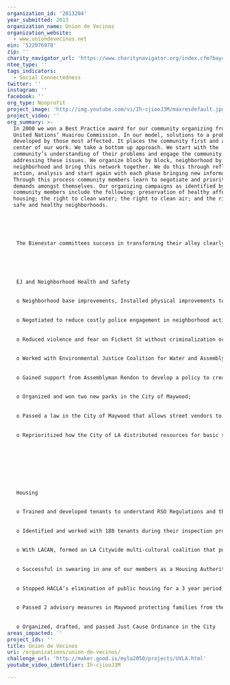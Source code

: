 ```yaml
---
organization_id: '2013204'
year_submitted: 2013
organization_name: Union de Vecinos
organization_website:
  - www.uniondevecinos.net
ein: '522076978'
zip: ''
charity_navigator_url: 'https://www.charitynavigator.org/index.cfm?bay=search.profile&ein=522076978'
ntee_type: ''
tags_indicators:
  - Social Connectedness
twitter: ''
instagram: ''
facebook: ''
org_type: Nonprofit
project_image: 'http://img.youtube.com/vi/Ih-cjiooJ3M/maxresdefault.jpg'
project_video: ''
org_summary: >-
  In 2000 we won a Best Practice award for our community organizing from the
  United Nations’ Huairou Commission. In our model, solutions to a problem are
  developed by those most affected. It places the community first and at the
  center of our work. We take a bottom up approach. We start with the
  community’s understanding of their problems and engage the community in
  addressing these issues. We organize block by block, neighborhood by
  neighborhood and bring this network together. We do this through reflection,
  action, analysis and start again with each phase bringing new information.
  Through this process community members learn to negotiate and prioritize their
  demands amongst themselves. Our organizing campaigns as identified by our
  community members include the following: preservation of healthy affordable
  housing; the right to clean water; the right to clean air; and the right to
  safe and healthy neighborhoods. 
   
   
   
   
   
   The Bienestar committees success in transforming their alley clearly demonstrated the potential for creating healthy alleys through the do-it-yourself community action our long organizing history makes possible. In addition to this we have the following accomplishments:
   
   
   
   
   
   EJ and Neighborhood Health and Safety
   
   
   o Neighborhood base improvements, Installed physical improvements to transform the use of 5 alleys in Boyle Heights and identified 6 more to begin transformation this year
   
   
   o Negotiated to reduce costly police engagement in neighborhood activity in our community
   
   
   o Reduced violence and fear on Fickett St without criminalization or police intervention through neighborhood occupation
   
   
   o Worked with Environmental Justice Coalition for Water and Assemblyman John Perez to pass a state law allowing for the City of Maywood to have more regulatory powers over the water companies
   
   
   o Gained support from Assemblyman Rendon to develop a policy to create a public water district in Maywood
   
   
   o Organized and won two new parks in the City of Maywood; 
   
   
   o Passed a law in the City of Maywood that allows street vendors to obtain vending permits; 
   
   
   o Reprioritized how the City of LA distributed resources for basic services;
   
   
   
   
   
   
   
   
   Housing
   
   
   o Trained and developed tenants to understand RSO Regulations and the city’s inspection processes.
   
   
   o Identified and worked with 188 tenants during their inspection processes in the last year
   
   
   o With LACAN, formed an LA Citywide multi-cultural coalition that puts homeless, tenants, and public housing residents voices at the front of the struggle to expand rent control rights and protect public housing.
   
   
   o Successful in swearing in one of our members as a Housing Authority of City of LA Board of Commissioner (HACLA);
   
   
   o Stopped HACLA’s elimination of public housing for a 3 year period;
   
   
   o Passed 2 advisory measures in Maywood protecting families from the demolition of their homes; 
   
   
   o Organized, drafted, and passed Just Cause Ordinance in the City
areas_impacted: ''
project_ids: ''
title: Union de Vecinos
uri: /organizations/union-de-vecinos/
challenge_url: 'http://maker.good.is/myla2050/projects/UVLA.html'
youtube_video_identifier: Ih-cjiooJ3M

---
```

